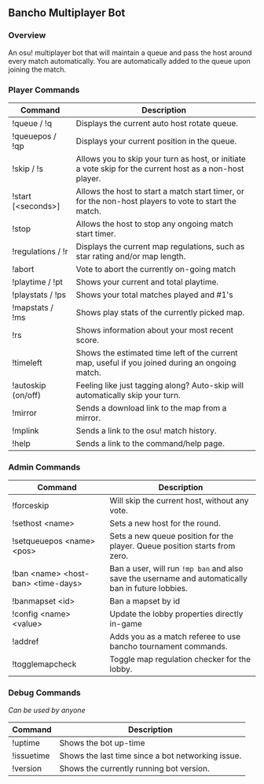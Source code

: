 ## Bancho Multiplayer Bot

### Overview
An osu! multiplayer bot that will maintain a queue and pass the host around every match automatically. You are automatically added to the queue upon joining the match. 

### Player Commands

| Command              | Description |
|----------------------| ----------- |
| !queue / !q          | Displays the current auto host rotate queue. |
| !queuepos / !qp      | Displays your current position in the queue. |
| !skip / !s           | Allows you to skip your turn as host, or initiate a vote skip for the current host as a non-host player. |
| !start [\<seconds\>] | Allows the host to start a match start timer, or for the non-host players to vote to start the match. |
| !stop                | Allows the host to stop any ongoing match start timer. |
| !regulations / !r    | Displays the current map regulations, such as star rating and/or map length. |
| !abort               | Vote to abort the currently on-going match |
| !playtime / !pt      | Shows your current and total playtime. |
| !playstats / !ps     | Shows your total matches played and #1's |
| !mapstats / !ms      | Shows play stats of the currently picked map. |
| !rs                  | Shows information about your most recent score. |
| !timeleft            | Shows the estimated time left of the current map, useful if you joined during an ongoing match. |
| !autoskip (on/off)   | Feeling like just tagging along? Auto-skip will automatically skip your turn. |
| !mirror              | Sends a download link to the map from a mirror. |
| !mplink              | Sends a link to the osu! match history. |
| !help                | Sends a link to the command/help page. |

### Admin Commands

| Command                       | Description                                                                                        |
|-------------------------------|----------------------------------------------------------------------------------------------------|
| !forceskip                    | Will skip the current host, without any vote.                                                      |
| !sethost \<name\>             | Sets a new host for the round.                                                                     |
| !setqueuepos \<name\> \<pos\> | Sets a new queue position for the player. Queue position starts from zero.                         |
| !ban \<name\> \<host-ban\> \<time-days\> | Ban a user, will run `!mp ban` and also save the username and automatically ban in future lobbies. |
| !banmapset \<id\>             | Ban a mapset by id                                                                                 |
| !config \<name\> \<value\>    | Update the lobby properties directly in-game                                                       
| !addref		                | Adds you as a match referee to use bancho tournament commands.                                     |
| !togglemapcheck               | Toggle map regulation checker for the lobby.                                                       |

### Debug Commands
*Can be used by anyone*

| Command               | Description |
| -----------           | ----------- |
| !uptime               | Shows the bot up-time |
| !issuetime            | Shows the last time since a bot networking issue. |
| !version              | Shows the currently running bot version. |

